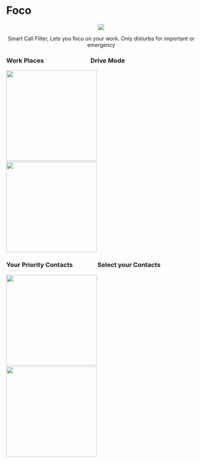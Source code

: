 # Foco

<p align="center">
<img src ="https://user-images.githubusercontent.com/24780524/47259618-5edf2f00-d4c9-11e8-8124-8e73962271fa.png">
</p>


<p align="center"> Smart Call Filter, Lets you focu on your work. Only disturbs for important or emergency </p>

### Work Places &nbsp; &nbsp; &nbsp; &nbsp;&nbsp; &nbsp;&nbsp; &nbsp;&nbsp; &nbsp; &nbsp; &nbsp;&nbsp; &nbsp;&nbsp; &nbsp; &nbsp; &nbsp; Drive Mode
<img src="https://user-images.githubusercontent.com/24780524/45929117-dc675c00-bf6a-11e8-92df-cae2c7149d49.png" width="240"> &nbsp; &nbsp; &nbsp; &nbsp;&nbsp; &nbsp;&nbsp; &nbsp;&nbsp; &nbsp; <img src="https://user-images.githubusercontent.com/24780524/45929123-e721f100-bf6a-11e8-946d-e4bceb83e4f6.png" width="240">

### Your Priority Contacts &nbsp; &nbsp; &nbsp; &nbsp;&nbsp; &nbsp;&nbsp; &nbsp; &nbsp; Select your Contacts
<img src="https://user-images.githubusercontent.com/24780524/47259685-c34ebe00-d4ca-11e8-91cd-25204c7b34b8.png" width="240"> &nbsp; &nbsp; &nbsp; &nbsp;&nbsp; &nbsp;&nbsp; &nbsp;&nbsp; &nbsp; <img src="https://user-images.githubusercontent.com/24780524/47259801-c5198100-d4cc-11e8-94f8-3fd1f61c1a36.png" width="240">


